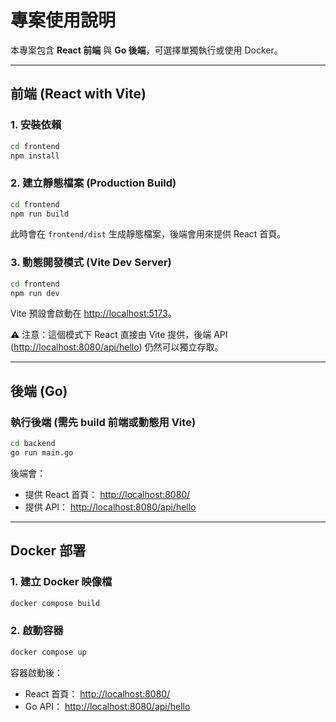 # 專案使用說明

本專案包含 **React 前端** 與 **Go 後端**，可選擇單獨執行或使用 Docker。

---

## 前端 (React with Vite)

### 1. 安裝依賴

```bash
cd frontend
npm install
```

### 2. 建立靜態檔案 (Production Build)

```bash
cd frontend
npm run build
```

此時會在 `frontend/dist` 生成靜態檔案，後端會用來提供 React 首頁。

### 3. 動態開發模式 (Vite Dev Server)

```bash
cd frontend
npm run dev
```

Vite 預設會啟動在 [http://localhost:5173](http://localhost:5173)。

⚠️ 注意：這個模式下 React 直接由 Vite 提供，後端 API ([http://localhost:8080/api/hello](http://localhost:8080/api/hello)) 仍然可以獨立存取。

---

## 後端 (Go)

### 執行後端 (需先 build 前端或動態用 Vite)

```bash
cd backend
go run main.go
```

後端會：

* 提供 React 首頁： [http://localhost:8080/](http://localhost:8080/)
* 提供 API： [http://localhost:8080/api/hello](http://localhost:8080/api/hello)

---

## Docker 部署

### 1. 建立 Docker 映像檔

```bash
docker compose build
```

### 2. 啟動容器

```bash
docker compose up
```

容器啟動後：

* React 首頁： [http://localhost:8080/](http://localhost:8080/)
* Go API： [http://localhost:8080/api/hello](http://localhost:8080/api/hello)
